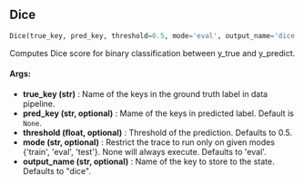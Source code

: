 ## Dice
```python
Dice(true_key, pred_key, threshold=0.5, mode='eval', output_name='dice')
```
Computes Dice score for binary classification between y_true and y_predict.

#### Args:

* **true_key (str)** :  Name of the keys in the ground truth label in data pipeline.
* **pred_key (str, optional)** :  Mame of the keys in predicted label. Default is `None`.
* **threshold (float, optional)** :  Threshold of the prediction. Defaults to 0.5.
* **mode (str, optional)** :  Restrict the trace to run only on given modes {'train', 'eval', 'test'}. None will always                    execute. Defaults to 'eval'.
* **output_name (str, optional)** :  Name of the key to store to the state. Defaults to "dice".    